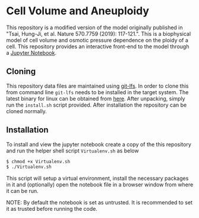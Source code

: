 # Cell Volume and Aneuploidy

This repository is a modified version of the model originally
published in "Tsai, Hung-Ji, et al. Nature 570.7759 (2019):
117-121.". This is a biophysical model of cell volume and osmotic
pressure dependence on the ploidy of a cell. This repository
provides an interactive front-end to the model through a [Jupyter
Notebook](https://jupyter.org).

## Cloning

This repository data files are maintained using [git-lfs](https://github.com/git-lfs/git-lfs). In order to clone this from command line `git-lfs` needs to be installed in the target system. The latest binary for linux can be obtained from [here](https://github.com/git-lfs/git-lfs/releases/download/v2.11.0/git-lfs-linux-amd64-v2.11.0.tar.gz). After unpacking, simply run the `install.sh` script provided. After installation the repository can be cloned normally.


## Installation

To install and view the jupyter notebook create a copy of the
this repository and run the helper shell script `Virtualenv.sh`
as below

```sh
$ chmod +x Virtualenv.sh
$ ./Virtualenv.sh
```

This script will setup a virtual environment, install the
necessary packages in it and (optionally) open the notebook file
in a browser window from where it can be run.

NOTE: By default the notebook is set as untrusted. It is
recommended to set it as trusted before running the code.
